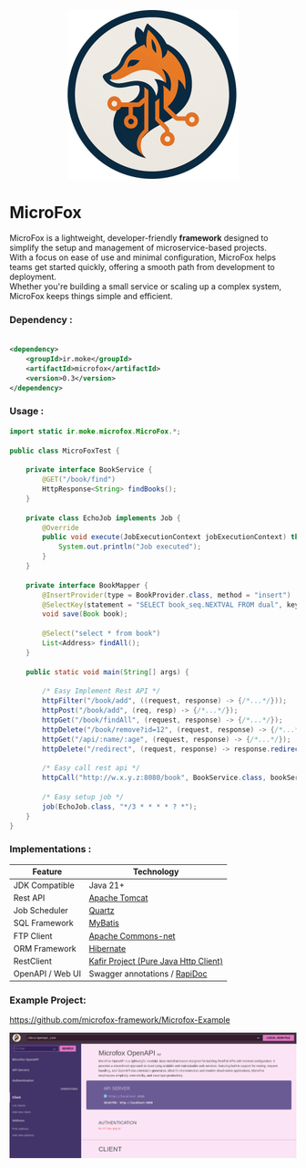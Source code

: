 <p align="center">
  <img src="assets/microfox.png" alt="JOS" width="300"/>
</p>

# MicroFox

MicroFox is a lightweight, developer-friendly **framework** designed to simplify the setup and management of
microservice-based projects.    
With a focus on ease of use and minimal configuration, MicroFox helps teams get started quickly, offering a smooth path
from development to deployment.    
Whether you're building a small service or scaling up a complex system, MicroFox keeps things simple and efficient.

### Dependency :

```xml

<dependency>
    <groupId>ir.moke</groupId>
    <artifactId>microfox</artifactId>
    <version>0.3</version>
</dependency>
```

### Usage :

```java
import static ir.moke.microfox.MicroFox.*;

public class MicroFoxTest {

    private interface BookService {
        @GET("/book/find")
        HttpResponse<String> findBooks();
    }

    private class EchoJob implements Job {
        @Override
        public void execute(JobExecutionContext jobExecutionContext) throws JobExecutionException {
            System.out.println("Job executed");
        }
    }

    private interface BookMapper {
        @InsertProvider(type = BookProvider.class, method = "insert")
        @SelectKey(statement = "SELECT book_seq.NEXTVAL FROM dual", keyProperty = "id", before = true, resultType = Long.class)
        void save(Book book);

        @Select("select * from book")
        List<Address> findAll();
    }

    public static void main(String[] args) {

        /* Easy Implement Rest API */
        httpFilter("/book/add", ((request, response) -> {/*...*/}));
        httpPost("/book/add", (req, resp) -> {/*...*/});
        httpGet("/book/findAll", (request, response) -> {/*...*/});
        httpDelete("/book/remove?id=12", (request, response) -> {/*...*/});
        httpGet("/api/:name/:age", (request, response) -> {/*...*/});
        httpDelete("/redirect", (request, response) -> response.redirect("/book/find"));

        /* Easy call rest api */
        httpCall("http://w.x.y.z:8080/book", BookService.class, bookService -> {/*...*/});

        /* Easy setup job */
        job(EchoJob.class, "*/3 * * * * ? *");
    }
}
```

### Implementations :

| **Feature**      | **Technology**                        |
|------------------|---------------------------------------|
| JDK Compatible   | Java 21+                              |
| Rest API         | [Apache Tomcat ](https://github.com/apache/tomcat)                        |
| Job Scheduler    | [Quartz](https://github.com/quartz-scheduler)                                |
| SQL Framework    | [MyBatis](https://github.com/mybatis/mybatis-3)                               |
| FTP Client       | [Apache Commons-net](https://github.com/apache/commons-net)                    |
| ORM Framework    | [Hibernate](https://github.com/hibernate/hibernate-orm)                             |
| RestClient       | [Kafir Project (Pure Java Http Client)](https://github.com/mah454/kafir) |
| OpenAPI / Web UI | Swagger annotations / [RapiDoc](https://github.com/rapi-doc/RapiDoc)         |    

### Example Project:

https://github.com/microfox-framework/Microfox-Example

<p align="center">
  <img src="assets/RapiDoc.png" alt="JOS" width="800"/>
</p>